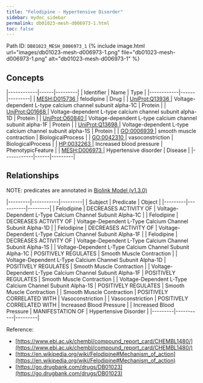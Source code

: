 ```yaml
---
title: "Felodipine - Hypertensive Disorder"
sidebar: mydoc_sidebar
permalink: db01023-mesh-d006973-1.html
toc: false 
---
```



Path ID: `DB01023_MESH_D006973_1`
{% include image.html url="images/db01023-mesh-d006973-1.png" file="db01023-mesh-d006973-1.png" alt="db01023-mesh-d006973-1" %}

## Concepts

|------------|------|---------|
| Identifier | Name | Type    |
|------------|------|---------|
| <a href="https://identifiers.org/MESH:D015736">MESH:D015736 </a> | felodipine | Drug |
| <a href="https://identifiers.org/UniProt:Q13936">UniProt:Q13936 </a> | Voltage-dependent L-type calcium channel subunit alpha-1C | Protein |
| <a href="https://identifiers.org/UniProt:Q01668">UniProt:Q01668 </a> | Voltage-dependent L-type calcium channel subunit alpha-1D | Protein |
| <a href="https://identifiers.org/UniProt:O60840">UniProt:O60840 </a> | Voltage-dependent L-type calcium channel subunit alpha-1F | Protein |
| <a href="https://identifiers.org/UniProt:Q13698">UniProt:Q13698 </a> | Voltage-dependent L-type calcium channel subunit alpha-1S | Protein |
| <a href="https://identifiers.org/GO:0006939">GO:0006939 </a> | smooth muscle contraction | BiologicalProcess |
| <a href="https://identifiers.org/GO:0042310">GO:0042310 </a> | vasoconstriction | BiologicalProcess |
| <a href="https://identifiers.org/HP:0032263">HP:0032263 </a> | Increased blood pressure | PhenotypicFeature |
| <a href="https://identifiers.org/MESH:D006973">MESH:D006973 </a> | Hypertensive disorder | Disease |
|------------|------|---------|

## Relationships


NOTE: predicates are annotated in <a href="https://github.com/biolink/biolink-model/releases/tag/v1.3.0">Biolink Model (v1.3.0)</a>

|---------|-----------|---------|
| Subject | Predicate | Object  |
|---------|-----------|---------|
| Felodipine | DECREASES ACTIVITY OF | Voltage-Dependent L-Type Calcium Channel Subunit Alpha-1C |
| Felodipine | DECREASES ACTIVITY OF | Voltage-Dependent L-Type Calcium Channel Subunit Alpha-1D |
| Felodipine | DECREASES ACTIVITY OF | Voltage-Dependent L-Type Calcium Channel Subunit Alpha-1F |
| Felodipine | DECREASES ACTIVITY OF | Voltage-Dependent L-Type Calcium Channel Subunit Alpha-1S |
| Voltage-Dependent L-Type Calcium Channel Subunit Alpha-1C | POSITIVELY REGULATES | Smooth Muscle Contraction |
| Voltage-Dependent L-Type Calcium Channel Subunit Alpha-1D | POSITIVELY REGULATES | Smooth Muscle Contraction |
| Voltage-Dependent L-Type Calcium Channel Subunit Alpha-1F | POSITIVELY REGULATES | Smooth Muscle Contraction |
| Voltage-Dependent L-Type Calcium Channel Subunit Alpha-1S | POSITIVELY REGULATES | Smooth Muscle Contraction |
| Smooth Muscle Contraction | POSITIVELY CORRELATED WITH | Vasoconstriction |
| Vasoconstriction | POSITIVELY CORRELATED WITH | Increased Blood Pressure |
| Increased Blood Pressure | MANIFESTATION OF | Hypertensive Disorder |
|---------|-----------|---------|

Reference: 
  - [https://www.ebi.ac.uk/chembl/compound_report_card/CHEMBL1480/](https://www.ebi.ac.uk/chembl/compound_report_card/CHEMBL1480/)
  - [https://en.wikipedia.org/wiki/Felodipine#Mechanism_of_action](https://en.wikipedia.org/wiki/Felodipine#Mechanism_of_action)
  - [https://go.drugbank.com/drugs/DB01023](https://go.drugbank.com/drugs/DB01023)
